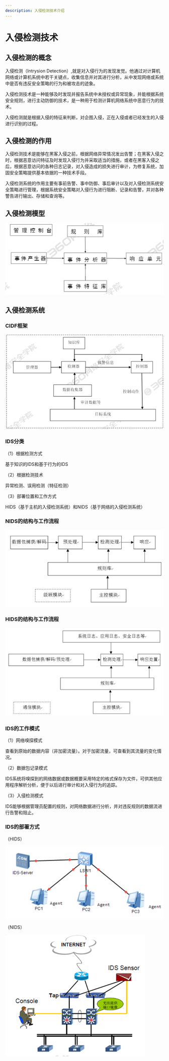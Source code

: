 ```yaml
---
description: 入侵检测技术介绍
---
```


# 入侵检测技术

## 入侵检测的概念

入侵检测（Intrysion Detection）,就是对入侵行为的发现发觉。他通过对计算机网络或计算机系统中若干关键点，收集信息并对其进行分析，从中发现网络或系统中是否有违反安全策略的行为和被攻击的迹象。

入侵检测技术是一种能够及时发现并报告系统中未授权或异常现象，并能根据系统安全规则，进行主动防御的技术，是一种用于检测计算机网络系统中恶意行为的技术。

入侵检测就是根据入侵的特征来判断，对企图入侵，正在入侵或者已经发生的入侵进行识别的过程。

## 入侵检测的作用

入侵检测技术是能够在黑客入侵之前，根据网络异常情况发出告警；在黑客入侵之时，根据恶意访问特征及时发现入侵行为并采取适当的措施，或者在黑客入侵之后，根据恶意访问的各种日志记录，对入侵造成的损失进行审计，为修复系统，加固安全策略提供基本依据的一种技术手段。

入侵检测系统的作用主要有事前告警、事中防御、事后审计以及对入侵检测系统安全策略进行管理，根据系统安全策略对入侵行为进行阻断、记录和告警，并对各种警告进行输出、存储和查询等。

## 入侵检测模型

![](../.gitbook/assets/image%20%2858%29.png)

## 入侵检测系统

### CIDF框架

![](../.gitbook/assets/image%20%2823%29.png)

### IDS分类

（1）根据检测方式

基于知识的IDS和基于行为的IDS

（2）根据检测技术

异常检测、误用检测（特征检测）

（3）部署位置和工作方式

HIDS（基于主机的入侵检测系统）和NIDS（基于网络的入侵检测系统）

### NIDS的结构与工作流程

![](../.gitbook/assets/image%20%28129%29.png)

### HIDS的结构与工作流程

![](../.gitbook/assets/image%20%2834%29.png)

### IDS的工作模式

（1）网络嗅探模式

查看到原始的数据内容（非加密流量）。对于加密流量，可查看到其流量的变化情况。

（2）数据包记录模式

IDS系统将嗅探到的网络数据或数据概要采用特定的格式保存为文件，可供其他应用程序解析分析，便于以后进行审计和对入侵行为的追踪。

（3）入侵检测模式

IDS能够根据管理员配置的规则，对网络数据进行分析，并对违反规则的数据流进行告警和阻止。

### IDS的部署方式

（HIDS）

![](../.gitbook/assets/image%20%2829%29.png)

（NIDS）

![](../.gitbook/assets/image%20%2876%29.png)

